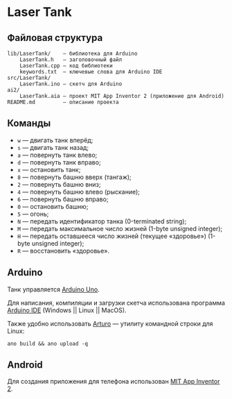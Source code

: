 # Laser Tank

## Файловая структура

    lib/LaserTank/    — библиотека для Arduino
        LaserTank.h   — заголовочный файл
        LaserTank.cpp — код библиотеки
        keywords.txt  — ключевые слова для Arduino IDE
    src/LaserTank/
        LaserTank.ino — скетч для Arduino
    ai2/
        LaserTank.aia — проект MIT App Inventor 2 (приложение для Android)
    README.md         — описание проекта

## Команды

* `w` — двигать танк вперёд;
* `s` — двигать танк назад;
* `a` — повернуть танк влево;
* `d` — повернуть танк вправо;
* `x` — остановить танк;
* `8` — повернуть башню вверх (тангаж);
* `2` — повернуть башню вниз;
* `4` — повернуть башню влево (рыскание);
* `6` — повернуть башню вправо;
* `0` — остановить башню;
* `5` — огонь;
* `N` — передать идентификатор танка (0-terminated string);
* `M` — передать максимальное число жизней (1-byte unsigned integer);
* `H` — передать оставшееся число жизней (текущее «здоровье») (1-byte unsigned integer);
* `R` — восстановить «здоровье».

## Arduino

Танк управляется [Arduino Uno](https://store.arduino.cc/arduino-uno-rev3).

Для написания, компиляции и загрузки скетча использована программа [Arduino IDE](https://www.arduino.cc/en/Main/Software#download) (Windows || Linux || MacOS).

Также удобно использовать [Arturo](https://github.com/scottdarch/Arturo) — утилиту командной строки для Linux:

    ano build && ano upload -q

## Android

Для создания приложения для телефона использован [MIT App Inventor 2](http://appinventor.mit.edu/explore/).
